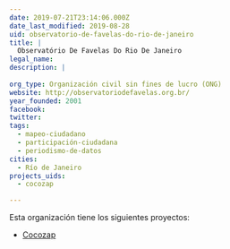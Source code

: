 ```yaml
---
date: 2019-07-21T23:14:06.000Z
date_last_modified: 2019-08-28
uid: observatorio-de-favelas-do-rio-de-janeiro
title: |
  Observatório De Favelas Do Rio De Janeiro
legal_name: 
description: |
  
org_type: Organización civil sin fines de lucro (ONG)
website: http://observatoriodefavelas.org.br/
year_founded: 2001
facebook: 
twitter: 
tags:
  - mapeo-ciudadano
  - participación-ciudadana
  - periodismo-de-datos
cities: 
  - Río de Janeiro
projects_uids:
  - cocozap

---
```


Esta organización tiene los siguientes proyectos:

- [Cocozap](/proyectos/cocozap)
